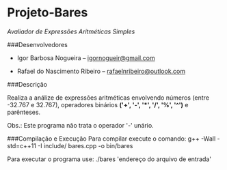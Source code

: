 # Projeto-Bares
*Avaliador de Expressões Aritméticas Simples*

###Desenvolvedores

* Igor Barbosa Nogueira – igornogueir@gmail.com

* Rafael do Nascimento Ribeiro – rafaelnribeiro@outlook.com




###Descrição

Realiza a análize de expressões aritméticas envolvendo números (entre -32.767 e 32.767),
operadores binários **('+', '-', '*', '/', '%', '^')** e parênteses.

Obs.: Este programa não trata o operador '-' unário.



###Compilação e Execução
Para compilar execute o comando:
g++ -Wall -std=c++11 -I include/ bares.cpp -o bin/bares

Para executar o programa use:
./bares 'endereço do arquivo de entrada'
